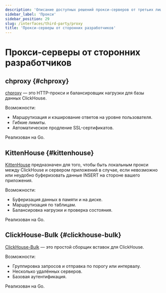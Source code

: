 ```yaml
---
description: 'Описание доступных решений прокси-серверов от третьих лиц для ClickHouse'
sidebar_label: 'Прокси'
sidebar_position: 29
slug: /interfaces/third-party/proxy
title: 'Прокси-серверы от сторонних разработчиков'
---
```


# Прокси-серверы от сторонних разработчиков

## chproxy {#chproxy}

[chproxy](https://github.com/Vertamedia/chproxy) — это HTTP-прокси и балансировщик нагрузки для базы данных ClickHouse.

Возможности:

- Маршрутизация и кэширование ответов на уровне пользователя.
- Гибкие лимиты.
- Автоматическое продление SSL-сертификатов.

Реализован на Go.

## KittenHouse {#kittenhouse}

[KittenHouse](https://github.com/VKCOM/kittenhouse) предназначен для того, чтобы быть локальным прокси между ClickHouse и сервером приложений в случае, если невозможно или неудобно буферизовать данные INSERT на стороне вашего приложения.

Возможности:

- Буферизация данных в памяти и на диске.
- Маршрутизация по таблицам.
- Балансировка нагрузки и проверка состояния.

Реализован на Go.

## ClickHouse-Bulk {#clickhouse-bulk}

[ClickHouse-Bulk](https://github.com/nikepan/clickhouse-bulk) — это простой сборщик вставок для ClickHouse.

Возможности:

- Группировка запросов и отправка по порогу или интервалу.
- Несколько удалённых серверов.
- Базовая аутентификация.

Реализован на Go.
